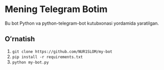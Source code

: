 # Mening Telegram Botim

Bu bot Python va python-telegram-bot kutubxonasi yordamida yaratilgan.

## Oʻrnatish
1. `git clone https://github.com/NUR1SLOM/my-bot`
2. `pip install -r requirements.txt`
3. `python my-bot.py`
